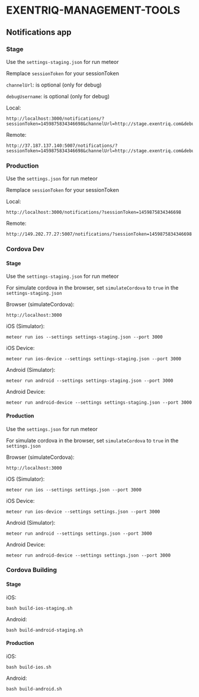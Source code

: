 # EXENTRIQ-MANAGEMENT-TOOLS

## Notifications app

### Stage

Use the ```settings-staging.json``` for run meteor

Remplace ```sessionToken``` for your sessionToken

```channelUrl```: is optional (only for debug)

```debugUsername```: is optional (only for debug)

Local:

```
http://localhost:3000/notifications/?sessionToken=1459875834346698&channelUrl=http://stage.exentriq.com&debugUsername=demo
```

Remote:

```
http://37.187.137.140:5007/notifications/?sessionToken=1459875834346698&channelUrl=http://stage.exentriq.com&debugUsername=demo
```

### Production

Use the ```settings.json``` for run meteor

Remplace ```sessionToken``` for your sessionToken

Local:

```
http://localhost:3000/notifications/?sessionToken=1459875834346698
```

Remote:

```
http://149.202.77.27:5007/notifications/?sessionToken=1459875834346698
```

### Cordova Dev

#### Stage

Use the ```settings-staging.json``` for run meteor

For simulate cordova in the browser, set ```simulateCordova``` to ```true``` in the ```settings-staging.json```

Browser (simulateCordova):

```
http://localhost:3000
```

iOS (Simulator):

```
meteor run ios --settings settings-staging.json --port 3000
```

iOS Device:

```
meteor run ios-device --settings settings-staging.json --port 3000
```

Android (Simulator):

```
meteor run android --settings settings-staging.json --port 3000
```

Android Device:

```
meteor run android-device --settings settings-staging.json --port 3000
```

#### Production

Use the ```settings.json``` for run meteor

For simulate cordova in the browser, set ```simulateCordova``` to ```true``` in the ```settings.json```

Browser (simulateCordova):

```
http://localhost:3000
```

iOS (Simulator):

```
meteor run ios --settings settings.json --port 3000
```

iOS Device:

```
meteor run ios-device --settings settings.json --port 3000
```

Android (Simulator):

```
meteor run android --settings settings.json --port 3000
```

Android Device:

```
meteor run android-device --settings settings.json --port 3000
```

### Cordova Building

#### Stage

iOS:
```
bash build-ios-staging.sh
```

Android:
```
bash build-android-staging.sh
```

#### Production

iOS:
```
bash build-ios.sh
```

Android:
```
bash build-android.sh
```
